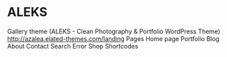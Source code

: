 # ALEKS
Gallery theme (ALEKS  - Clean Photography & Portfolio WordPress Theme)
http://azalea.elated-themes.com/landing
Pages
	Home page
	Portfolio
	Blog
	About
	Contact
	Search
	Error
	Shop
	Shortcodes